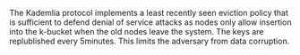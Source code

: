 The Kademlia protocol implements a least recently seen eviction policy that is sufficient to defend denial of service attacks as nodes only allow insertion into the k-bucket when the old nodes leave the system.
The keys are replublished every 5minutes. This limits the adversary from data corruption.

